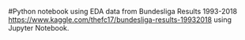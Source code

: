 #Python notebook using EDA data from Bundesliga Results 1993-2018  https://www.kaggle.com/thefc17/bundesliga-results-19932018 using Jupyter Notebook.
